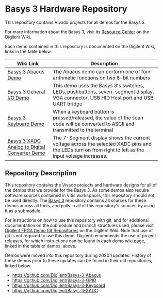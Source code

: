 # Basys 3 Hardware Repository

This repository contains Vivado projects for all demos for the Basys 3.

For more information about the Basys 3, visit its [Resource Center](https://reference.digilentinc.com/reference/programmable-logic/basys-3/start) on the Digilent Wiki.

Each demo contained in this repository is documented on the Digilent Wiki, links in the table below.

| Wiki Link | Description |
|-----------|-------------|
| [Basys 3 Abacus Demo](https://reference.digilentinc.com/reference/programmable-logic/basys-3/demos/abacus) |  The Abacus demo can perform one of four arithmetic functions on two 8-bit numbers  |
| [Basys 3 General I/O Demo](https://reference.digilentinc.com/reference/programmable-logic/basys-3/demos/gpio) |  This demo uses the Basys 3's switches, LEDs, pushbuttons, seven-segment display, VGA connector, USB HID Host port and USB UART bridge  |
| [Basys 3 Keyboard Demo](https://reference.digilentinc.com/reference/programmable-logic/basys-3/demos/keyboard) |  When a keyboard button is pressed/released, the value of the scan code will be converted to ASCII and transmitted to the terminal |
| [Basys 3 XADC Analog to Digital Converter Demo](https://reference.digilentinc.com/reference/programmable-logic/basys-3/demos/xadc) |   The 7-Segment display shows the current voltage across the selected XADC pins and the LEDs turn on from right to left as the input voltage increases. |

## Repository Description

This repository contains the Vivado projects and hardware designs for all of the demos that we provide for the Basys 3. As some demos also require software sources contained in Vitis workspaces, this repository should not be used directly. The [Basys 3](https://github.com/Digilent/Basys-3) repository contains all sources for these demos across all tools, and pulls in all of this repository's sources by using it as a submodule.

For instructions on how to use this repository with git, and for additional documentation on the submodule and branch structures used, please visit [Digilent FPGA Demo Git Repositories](https://reference.digilentinc.com/reference/programmable-logic/documents/git) on the Digilent Wiki. Note that use of git is not required to use this demo. Digilent recommends the use of project releases, for which instructions can be found in each demo wiki page, linked in the table of demos, above.

Demos were moved into this repository during 2020.1 updates. History of these demos prior to these updates can be found in their old repositories, linked below:
* https://github.com/Digilent/Basys-3-Abacus
* https://github.com/Digilent/Basys-3-GPIO
* https://github.com/Digilent/Basys-3-Keyboard
* https://github.com/Digilent/Basys-3-XADC

